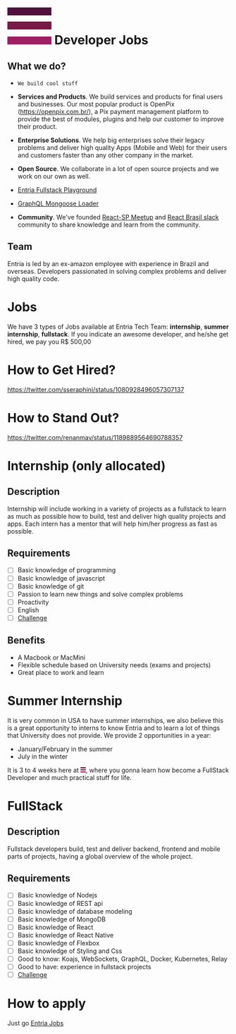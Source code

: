 # ![Entria](./img/logo.png) Developer Jobs

## What we do?
- `We build cool stuff`
- **Services and Products**. We build services and products for final users and businesses.
Our most popular product is OpenPix (https://openpix.com.br/), a Pix payment management platform
to provide the best of modules, plugins and help our customer to improve their product.
  
- **Enterprise Solutions**. We help big enterprises solve their legacy problems and deliver high quality
Apps (Mobile and Web) for their users and customers faster than any other company in the market.
  
- **Open Source**. We collaborate in a lot of open source projects and we work on our own as well.

- [Entria Fullstack Playground](https://github.com/entria/entria-fullstack)
- [GraphQL Mongoose Loader](https://github.com/entria/graphql-mongoose-loader)
  
- **Community**. We've founded [React-SP Meetup](https://www.meetup.com/ReactJS-SP/) and [React Brasil slack](react-brasil-slack.herokuapp.com)
community to share knowledge and learn from the community.

## Team
Entria is led by an ex-amazon employee with experience in Brazil and overseas.
Developers passionated in solving complex problems and deliver high quality code.

# Jobs
We have 3 types of Jobs available at Entria Tech Team: **internship**, **summer internship**, **fullstack**.
If you indicate an awesome developer, and he/she get hired, we pay you R$ 500,00

# How to Get Hired?
https://twitter.com/sseraphini/status/1080928496057307137

# How to Stand Out?
https://twitter.com/renanmav/status/1189889564690788357

# Internship (only allocated)
## Description
Internship will include working in a variety of projects as a fullstack to learn as much as possible how to build, test and deliver high quality projects and apps. Each intern has a mentor that will help him/her progress as fast as possible.

## Requirements
- [ ] Basic knowledge of programming
- [ ] Basic knowledge of javascript
- [ ] Basic knowledge of git
- [ ] Passion to learn new things and solve complex problems
- [ ] Proactivity
- [ ] English
- [ ] [Challenge](./internship/challenge.md)

## Benefits
- A Macbook or MacMini
- Flexible schedule based on University needs (exams and projects)
- Great place to work and learn

# Summer Internship
It is very common in USA to have summer internships, we also believe this is a great opportunity to interns to know Entria and to learn a lot of things that University does not provide.
We provide 2 opportunities in a year:

- January/February in the summer 
- July in the winter

It is 3 to 4 weeks here at <img src="./img/logo.png" width="12" height="12" />, where you gonna learn how become a FullStack Developer and much practical stuff for life.

# FullStack
## Description
Fullstack developers build, test and deliver backend, frontend and mobile parts of projects, having a global overview of the whole project.

## Requirements
- [ ] Basic knowledge of Nodejs
- [ ] Basic knowledge of REST api
- [ ] Basic knowledge of database modeling
- [ ] Basic knowledge of MongoDB
- [ ] Basic knowledge of React
- [ ] Basic knowledge of React Native
- [ ] Basic knowledge of Flexbox
- [ ] Basic knowledge of Styling and Css
- [ ] Good to know: Koajs, WebSockets, GraphQL, Docker, Kubernetes, Relay
- [ ] Good to have: experience in fullstack projects
- [ ] [Challenge](./fullstack/challenge.md)

# How to apply
Just go [Entria Jobs](https://entria.contrata.vc)
